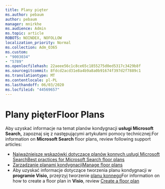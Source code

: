 ```yaml
---
title: Plany pięter
ms.author: pebaum
author: pebaum
manager: mnirkhe
ms.audience: Admin
ms.topic: article
ROBOTS: NOINDEX, NOFOLLOW
localization_priority: Normal
ms.collection: Adm_O365
ms.custom:
- "9003034"
- "5789"
ms.openlocfilehash: 22aeee56c1c8ce65c1855275d0ed5317c3429b8f
ms.sourcegitcommit: 8fdcd2acd31e8a4b9a8a0b91674f397d2f7889c1
ms.translationtype: MT
ms.contentlocale: pl-PL
ms.lasthandoff: 06/03/2020
ms.locfileid: "44569657"
---
```

# <a name="floor-plans"></a><span data-ttu-id="0e668-102">Plany pięter</span><span class="sxs-lookup"><span data-stu-id="0e668-102">Floor Plans</span></span>

<span data-ttu-id="0e668-103">Aby uzyskać informacje na temat planów kondygnacji **usługi Microsoft Search,** zapoznaj się z następującymi artykułami pomocy technicznej:</span><span class="sxs-lookup"><span data-stu-id="0e668-103">For information on **Microsoft Search**  floor plans, review following support articles:</span></span>
- [<span data-ttu-id="0e668-104">Najważniejsze wskazówki dotyczące planów konnych usługi Microsoft Search</span><span class="sxs-lookup"><span data-stu-id="0e668-104">Best practices for Microsoft Search floor plans</span></span>](https://docs.microsoft.com/microsoftsearch/floorplans-bestpractices)  
- [<span data-ttu-id="0e668-105">Zarządzanie planami kondygnacji</span><span class="sxs-lookup"><span data-stu-id="0e668-105">Manage floor plans</span></span>](https://docs.microsoft.com/microsoftsearch/manage-floorplans)  
- <span data-ttu-id="0e668-106">Aby uzyskać informacje dotyczące tworzenia planu kondygnacji w **programie Visio,** przejrzyj tworzenie [planu konnego](https://support.office.com/article/create-a-floor-plan-ec17da08-64aa-4ead-9b9b-35e821645791)</span><span class="sxs-lookup"><span data-stu-id="0e668-106">For information on how to create a floor plan in  **Visio**, review [Create a floor plan](https://support.office.com/article/create-a-floor-plan-ec17da08-64aa-4ead-9b9b-35e821645791)</span></span>